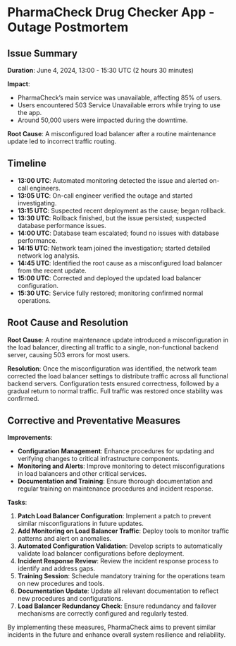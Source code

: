 # PharmaCheck Drug Checker App - Outage Postmortem

## Issue Summary
**Duration**: June 4, 2024, 13:00 - 15:30 UTC (2 hours 30 minutes)

**Impact**:
- PharmaCheck’s main service was unavailable, affecting 85% of users.
- Users encountered 503 Service Unavailable errors while trying to use the app.
- Around 50,000 users were impacted during the downtime.

**Root Cause**: A misconfigured load balancer after a routine maintenance update led to incorrect traffic routing.

## Timeline
- **13:00 UTC**: Automated monitoring detected the issue and alerted on-call engineers.
- **13:05 UTC**: On-call engineer verified the outage and started investigating.
- **13:15 UTC**: Suspected recent deployment as the cause; began rollback.
- **13:30 UTC**: Rollback finished, but the issue persisted; suspected database performance issues.
- **14:00 UTC**: Database team escalated; found no issues with database performance.
- **14:15 UTC**: Network team joined the investigation; started detailed network log analysis.
- **14:45 UTC**: Identified the root cause as a misconfigured load balancer from the recent update.
- **15:00 UTC**: Corrected and deployed the updated load balancer configuration.
- **15:30 UTC**: Service fully restored; monitoring confirmed normal operations.

## Root Cause and Resolution
**Root Cause**: A routine maintenance update introduced a misconfiguration in the load balancer, directing all traffic to a single, non-functional backend server, causing 503 errors for most users.

**Resolution**: Once the misconfiguration was identified, the network team corrected the load balancer settings to distribute traffic across all functional backend servers. Configuration tests ensured correctness, followed by a gradual return to normal traffic. Full traffic was restored once stability was confirmed.

## Corrective and Preventative Measures

**Improvements**:
- **Configuration Management**: Enhance procedures for updating and verifying changes to critical infrastructure components.
- **Monitoring and Alerts**: Improve monitoring to detect misconfigurations in load balancers and other critical services.
- **Documentation and Training**: Ensure thorough documentation and regular training on maintenance procedures and incident response.

**Tasks**:
1. **Patch Load Balancer Configuration**: Implement a patch to prevent similar misconfigurations in future updates.
2. **Add Monitoring on Load Balancer Traffic**: Deploy tools to monitor traffic patterns and alert on anomalies.
3. **Automated Configuration Validation**: Develop scripts to automatically validate load balancer configurations before deployment.
4. **Incident Response Review**: Review the incident response process to identify and address gaps.
5. **Training Session**: Schedule mandatory training for the operations team on new procedures and tools.
6. **Documentation Update**: Update all relevant documentation to reflect new procedures and configurations.
7. **Load Balancer Redundancy Check**: Ensure redundancy and failover mechanisms are correctly configured and regularly tested.

By implementing these measures, PharmaCheck aims to prevent similar incidents in the future and enhance overall system resilience and reliability.
